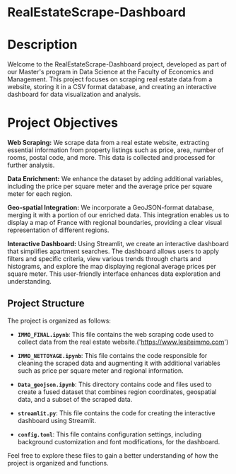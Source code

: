 # RealEstateScrape-Dashboard

# Description

Welcome to the RealEstateScrape-Dashboard project, developed as part of our Master's program in Data Science at the Faculty of Economics and Management. This project focuses on scraping real estate data from a website, storing it in a CSV format database, and creating an interactive dashboard for data visualization and analysis.

# Project Objectives

**Web Scraping:** We scrape data from a real estate website, extracting essential information from property listings such as price, area, number of rooms, postal code, and more. This data is collected and processed for further analysis.

**Data Enrichment:** We enhance the dataset by adding additional variables, including the price per square meter and the average price per square meter for each region.

**Geo-spatial Integration:** We incorporate a GeoJSON-format database, merging it with a portion of our enriched data. This integration enables us to display a map of France with regional boundaries, providing a clear visual representation of different regions.

**Interactive Dashboard:** Using Streamlit, we create an interactive dashboard that simplifies apartment searches. The dashboard allows users to apply filters and specific criteria, view various trends through charts and histograms, and explore the map displaying regional average prices per square meter. This user-friendly interface enhances data exploration and understanding.

## Project Structure

The project is organized as follows:

- **`IMMO_FINAL.ipynb`**: This file contains the web scraping code used to collect data from the real estate website.('https://www.lesiteimmo.com')

- **`IMMO_NETTOYAGE.ipynb`**: This file contains the code responsible for cleaning the scraped data and augmenting it with additional variables such as price per square meter and regional information.

- **`Data_geojson.ipynb`**: This directory contains code and files used to create a fused dataset that combines region coordinates, geospatial data, and a subset of the scraped data.

- **`streamlit.py`**: This file contains the code for creating the interactive dashboard using Streamlit.
  
- **`config.toml`**: This file contains configuration settings, including background customization and font modifications, for the dashboard.



Feel free to explore these files to gain a better understanding of how the project is organized and functions.
